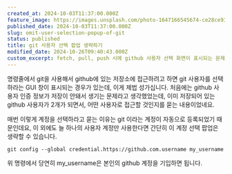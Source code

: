 ```yaml
---
created_at: 2024-10-03T11:37:00.000Z
feature_image: https://images.unsplash.com/photo-1647166545674-ce28ce93bdca?crop=entropy&cs=tinysrgb&fit=max&fm=jpg&ixid=M3wxMTc3M3wwfDF8c2VhcmNofDh8fGdpdHxlbnwwfHx8fDE3Mjk1NTc5MTR8MA&ixlib=rb-4.0.3&q=80&w=2000
published_date: 2024-10-03T11:37:00.000Z
slug: omit-user-selection-popup-of-git
status: published
title: git 사용자 선택 팝업 생략하기
modified_date: 2024-10-26T09:40:43.000Z
custom_excerpt: fetch, pull, push 시에 github 사용자 선택 화면이 표시되는 문제 해결
---
```


명령줄에서 git을 사용해서 github에 있는 저장소에 접근하려고 하면 git 사용자를 선택하라는 GUI 창이 표시되는 경우가 있는데, 이게 제법 성가십니다. 처음에는 github 사용자 인증 정보가 저장이 안돼서 생기는 문제라고 생각했었는데, 이미 저장되어 있는 github 사용자가 2개가 되면서, 어떤 사용자로 접근할 것인지를 묻는 내용이었네요.

매번 이렇게 계정을 선택하라고 묻는 이유는 git 이라는 계정이 자동으로 등록되었기 때문인데요, 이 외에도 늘 하나의 사용자 계정만 사용한다면 간단히 이 계정 선택 팝업은 생략할 수 있습니다.

```
git config --global credential.https://github.com.username my_username
```

위 명령에서 당연히 my_username은 본인의 github 계정을 기입하면 됩니다.